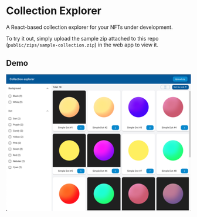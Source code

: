 # Collection Explorer

A React-based collection explorer for your NFTs under development.

To try it out, simply upload the sample zip attached to this repo (`public/zips/sample-collection.zip`) in the web app to view it.

## Demo

![Demo](public/images/screencap.png)
